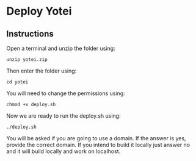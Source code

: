# Deploy Yotei

## Instructions

Open a terminal and unzip the folder using:

```unzip yotei.zip```

Then enter the folder using:

```cd yotei```

You will need to change the permissions using:

```chmod +x deploy.sh```

Now we are ready to run the deploy.sh using:

```./deploy.sh```

You will be asked if you are going to use a domain. If the answer is yes, provide the correct domain. If you intend to build it locally just answer no and it will build locally and work on localhost.

